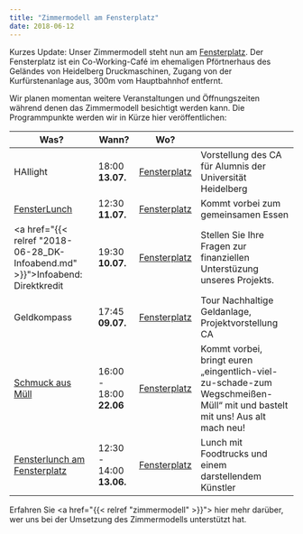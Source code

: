 ```yaml
---
title: "Zimmermodell am Fensterplatz"
date: 2018-06-12
---
```


Kurzes Update: Unser Zimmermodell steht nun am
[Fensterplatz](https://www.openstreetmap.org/node/5576336951). Der
Fensterplatz ist ein Co-Working-Café im ehemaligen Pförtnerhaus des
Geländes von Heidelberg Druckmaschinen, Zugang von der
Kurfürstenanlage aus, 300m vom Hauptbahnhof entfernt.

Wir planen momentan weitere Veranstaltungen und Öffnungszeiten während
denen das Zimmermodell besichtigt werden kann. Die Programmpunkte
werden wir in Kürze hier veröffentlichen:

| Was?                                                                            | Wann?                    | Wo?                                                           |            |
|---------------------------------------------------------------------------------|--------------------------|---------------------------------------------------------------|------------|
| HAIlight                                                                        | 18:00  **13.07.**        | [Fensterplatz](https://www.openstreetmap.org/node/5576336951) | Vorstellung des CA für Alumnis der Universität Heidelberg          |
| [FensterLunch](https://www.fensterplatz-heidelberg.de/#Termine)                                                                        | 12:30  **11.07.**        | [Fensterplatz](https://www.openstreetmap.org/node/5576336951) | Kommt vorbei zum gemeinsamen Essen          |
| <a href="{{< relref "2018-06-28_DK-Infoabend.md" >}}">Infoabend: Direktkredit</a>                   | 19:30  **10.07.**        | [Fensterplatz](https://www.openstreetmap.org/node/5576336951) | Stellen Sie Ihre Fragen zur finanziellen Unterstüzung unseres Projekts. |
| Geldkompass                                                                     | 17:45 **09.07.**               | [Fensterplatz](https://www.openstreetmap.org/node/5576336951) | Tour Nachhaltige Geldanlage, Projektvorstellung CA          |
| [Schmuck aus Müll](https://www.facebook.com/events/861188190735337/)            | 16:00 - 18:00 **22.06**  | [Fensterplatz](https://www.openstreetmap.org/node/5576336951) | Kommt vorbei, bringt euren „eingentlich-viel-zu-schade-zum Wegschmeißen-Müll“ mit und bastelt mit uns! Aus alt mach neu!    |
| [Fensterlunch am Fensterplatz](https://www.fensterplatz-heidelberg.de/#Termine) | 12:30 - 14:00 **13.06.** | [Fensterplatz](https://www.openstreetmap.org/node/5576336951) | Lunch mit Foodtrucks und einem darstellendem Künstler                                                                       |


Erfahren Sie <a href="{{< relref "zimmermodell" >}}"> hier</a> mehr darüber, wer uns bei der Umsetzung des Zimmermodells unterstützt hat.
